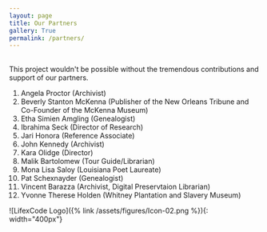 ```yaml
---
layout: page
title: Our Partners
gallery: True
permalink: /partners/
---
```

<br>
This project wouldn't be possible without the tremendous contributions and support of our partners.


1. Angela Proctor (Archivist)
2. Beverly Stanton McKenna (Publisher of the New Orleans Tribune and Co-Founder of the McKenna Museum)
3. Etha Simien Amgling (Genealogist)
4. Ibrahima Seck (Director of Research)
5. Jari Honora (Reference Associate)
6. John Kennedy (Archivist)
7. Kara Olidge (Director)
8. Malik Bartolomew (Tour Guide/Librarian)
9. Mona Lisa Saloy (Louisiana Poet Laureate)
10. Pat Schexnayder (Genealogist)
11. Vincent Barazza (Archivist, Digital Preservtaion Librarian)
12. Yvonne Therese Holden (Whitney Plantation and Slavery Museum)


![LifexCode Logo]({% link /assets/figures/Icon-02.png %}){: width="400px"}